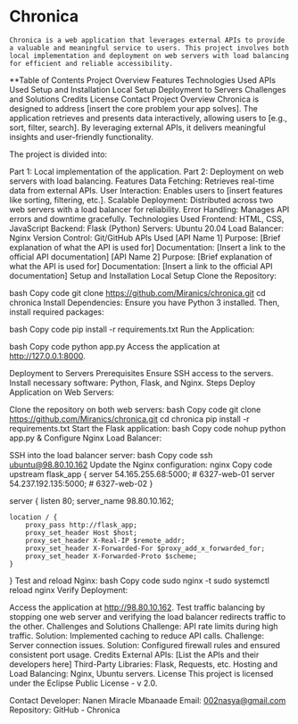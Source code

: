# Chronica
    Chronica is a web application that leverages external APIs to provide a valuable and meaningful service to users. This project involves both local implementation and deployment on web servers with load balancing for efficient and reliable accessibility.

**Table of Contents
Project Overview
Features
Technologies Used
APIs Used
Setup and Installation
Local Setup
Deployment to Servers
Challenges and Solutions
Credits
License
Contact
Project Overview
Chronica is designed to address [insert the core problem your app solves]. The application retrieves and presents data interactively, allowing users to [e.g., sort, filter, search]. By leveraging external APIs, it delivers meaningful insights and user-friendly functionality.

The project is divided into:

Part 1: Local implementation of the application.
Part 2: Deployment on web servers with load balancing.
Features
Data Fetching: Retrieves real-time data from external APIs.
User Interaction: Enables users to [insert features like sorting, filtering, etc.].
Scalable Deployment: Distributed across two web servers with a load balancer for reliability.
Error Handling: Manages API errors and downtime gracefully.
Technologies Used
Frontend: HTML, CSS, JavaScript
Backend: Flask (Python)
Servers: Ubuntu 20.04
Load Balancer: Nginx
Version Control: Git/GitHub
APIs Used
[API Name 1]
Purpose: [Brief explanation of what the API is used for]
Documentation: [Insert a link to the official API documentation]
[API Name 2]
Purpose: [Brief explanation of what the API is used for]
Documentation: [Insert a link to the official API documentation]
Setup and Installation
Local Setup
Clone the Repository:

bash
Copy code
git clone https://github.com/Miranics/chronica.git
cd chronica
Install Dependencies: Ensure you have Python 3 installed. Then, install required packages:

bash
Copy code
pip install -r requirements.txt
Run the Application:

bash
Copy code
python app.py
Access the application at http://127.0.0.1:8000.

Deployment to Servers
Prerequisites
Ensure SSH access to the servers.
Install necessary software: Python, Flask, and Nginx.
Steps
Deploy Application on Web Servers:

Clone the repository on both web servers:
bash
Copy code
git clone https://github.com/Miranics/chronica.git
cd chronica
pip install -r requirements.txt
Start the Flask application:
bash
Copy code
nohup python app.py &
Configure Nginx Load Balancer:

SSH into the load balancer server:
bash
Copy code
ssh ubuntu@98.80.10.162
Update the Nginx configuration:
nginx
Copy code
upstream flask_app {
    server 54.165.255.68:5000;  # 6327-web-01
    server 54.237.192.135:5000;  # 6327-web-02
}

server {
    listen 80;
    server_name 98.80.10.162;

    location / {
        proxy_pass http://flask_app;
        proxy_set_header Host $host;
        proxy_set_header X-Real-IP $remote_addr;
        proxy_set_header X-Forwarded-For $proxy_add_x_forwarded_for;
        proxy_set_header X-Forwarded-Proto $scheme;
    }
}
Test and reload Nginx:
bash
Copy code
sudo nginx -t
sudo systemctl reload nginx
Verify Deployment:

Access the application at http://98.80.10.162.
Test traffic balancing by stopping one web server and verifying the load balancer redirects traffic to the other.
Challenges and Solutions
Challenge: API rate limits during high traffic.
Solution: Implemented caching to reduce API calls.
Challenge: Server connection issues.
Solution: Configured firewall rules and ensured consistent port usage.
Credits
External APIs: [List the APIs and their developers here]
Third-Party Libraries: Flask, Requests, etc.
Hosting and Load Balancing: Nginx, Ubuntu servers.
License
This project is licensed under the Eclipse Public License - v 2.0.

Contact
Developer: Nanen Miracle Mbanaade
Email: 002nasya@gmail.com
Repository: GitHub - Chronica
